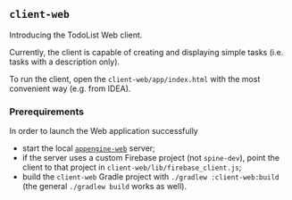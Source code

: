 ## `client-web`

Introducing the TodoList Web client.

Currently, the client is capable of creating and displaying simple tasks (i.e. tasks with 
a description only).

To run the client, open the `client-web/app/index.html` with the most convenient 
way (e.g. from IDEA).

### Prerequirements

In order to launch the Web application successfully
 - start the local [`appengine-web`](../deployment/appengine-web/README.md) server;
 - if the server uses a custom Firebase project (not `spine-dev`), point the client to that project
 in `client-web/lib/firebase_client.js`;
 - build the `client-web` Gradle project with `./gradlew :client-web:build` (the general 
 `./gradlew build` works as well).
